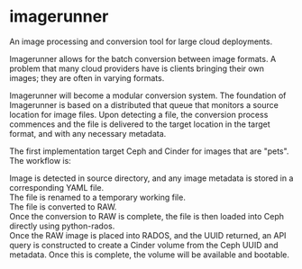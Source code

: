 # imagerunner
An image processing and conversion tool for large cloud deployments.

Imagerunner allows for the batch conversion between image formats. A problem that many cloud providers have is clients bringing their own images; they are often in varying formats.

Imagerunner will become a modular conversion system. The foundation of Imagerunner is based on a distributed that queue that monitors a source location for image files. Upon detecting a file, the conversion process commences and the file is delivered to the target location in the target format, and with any necessary metadata.

The first implementation target Ceph and Cinder for images that are "pets". The workflow is:

Image is detected in source directory, and any image metadata is stored in a corresponding YAML file.  
The file is renamed to a temporary working file.  
The file is converted to RAW.  
Once the conversion to RAW is complete, the file is then loaded into Ceph directly using python-rados.  
Once the RAW image is placed into RADOS, and the UUID returned, an API query is constructed to create a Cinder volume   from the Ceph UUID and metadata. Once this is complete, the volume will be available and bootable.  

